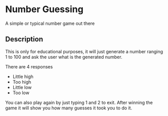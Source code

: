 # Number Guessing

A simple or typical number game out there

## Description

This is only for educational purposes, 
it will just generate a number ranging 1 to 100
and ask the user what is the generated number.

There are 4 responses 
* Little high
* Too high
* Little low
* Too low

You can also play again by just typing 1 and 2 to exit.
After winning the game it will show you how many guesses it took you to do it.
